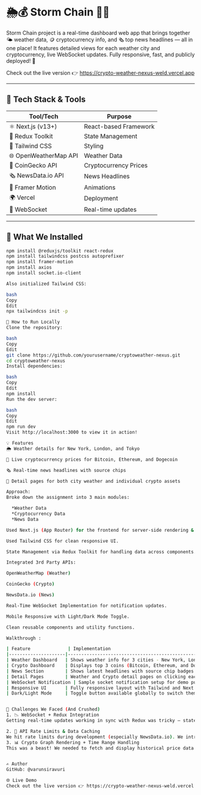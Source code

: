 # 🌦️💰 Storm Chain 📡📰

Storm Chain project is a real-time dashboard web app that brings together 🌤️ weather data, 🪙 cryptocurrency info, and 🗞️ top news headlines — all in one place! It features detailed views for each weather city and cryptocurrency, live WebSocket updates. Fully responsive, fast, and publicly deployed! 🚀  
 
Check out the live version 👉  https://crypto-weather-nexus-weld.vercel.app

---

## 🧰 Tech Stack & Tools

| Tool/Tech            | Purpose                          |
|----------------------|----------------------------------|
| ⚛️ Next.js (v13+)     | React-based Framework           |
| 🧠 Redux Toolkit      | State Management                |
| 🎨 Tailwind CSS       | Styling                         |
| 🌐 OpenWeatherMap API | Weather Data                    |
| 💸 CoinGecko API      | Cryptocurrency Prices           |
| 🗞️ NewsData.io API    | News Headlines                  |
| 🌈 Framer Motion      | Animations                      |
| 🌍 Vercel             | Deployment                   |
| 🔌 WebSocket          | Real-time updates               |

---

## 🧪 What We Installed

```bash
npm install @reduxjs/toolkit react-redux
npm install tailwindcss postcss autoprefixer
npm install framer-motion
npm install axios
npm install socket.io-client

Also initialized Tailwind CSS:

bash
Copy
Edit
npx tailwindcss init -p

🚀 How to Run Locally
Clone the repository:

bash
Copy
Edit
git clone https://github.com/yourusername/cryptoweather-nexus.git
cd cryptoweather-nexus
Install dependencies:

bash
Copy
Edit
npm install
Run the dev server:

bash
Copy
Edit
npm run dev
Visit http://localhost:3000 to view it in action!

💡 Features
🌦️ Weather details for New York, London, and Tokyo

💸 Live cryptocurrency prices for Bitcoin, Ethereum, and Dogecoin

🗞️ Real-time news headlines with source chips

🎯 Detail pages for both city weather and individual crypto assets

Approach:
Broke down the assignment into 3 main modules:

  *Weather Data
  *Cryptocurrency Data
  *News Data

Used Next.js (App Router) for the frontend for server-side rendering & routing.

Used Tailwind CSS for clean responsive UI.

State Management via Redux Toolkit for handling data across components.

Integrated 3rd Party APIs:

OpenWeatherMap (Weather)

CoinGecko (Crypto)

NewsData.io (News)

Real-Time WebSocket Implementation for notification updates.

Mobile Responsive with Light/Dark Mode Toggle.

Clean reusable components and utility functions.

Walkthrough :

| Feature              | Implementation                                                                 |
|---------------------|---------------------------------------------------------------------------------|
| Weather Dashboard   | Shows weather info for 3 cities - New York, London, Tokyo using OpenWeatherMap API. |
| Crypto Dashboard    | Displays top 3 coins (Bitcoin, Ethereum, and Dogecoin) with real-time price.    |
| News Section        | Shows latest headlines with source chip badges and fade-in image effect.        |
| Detail Pages        | Weather and Crypto detail pages on clicking each card.                          |
| WebSocket Notification | Sample socket notification setup for demo purpose.                          |
| Responsive UI       | Fully responsive layout with Tailwind and Next.js image optimization.           |
| Dark/Light Mode     | Toggle button available globally to switch themes.                              |


😤 Challenges We Faced (And Crushed)
1. 📉 WebSocket + Redux Integration
Getting real-time updates working in sync with Redux was tricky — state conflicts and re-renders were breaking the UI. We eventually set up a clean middleware-like layer to handle socket events smoothly. 💪

2. 🔀 API Rate Limits & Data Caching
We hit rate limits during development (especially NewsData.io). We introduced caching strategies and debounced calls to avoid over-fetching.
3. 📊 Crypto Graph Rendering + Time Range Handling
This was a beast! We needed to fetch and display historical price data dynamically based on user-selected time ranges (1D, 1W, 1M). The tricky part? Re-rendering the graph **without flickers**, managing loading states, and syncing the Redux state with the chart data. After trial-and-error with multiple render conditions and refactoring the chart component to handle updates reactively, we nailed it! 🚀📈


✍️ Author
GitHub: @varunsiravuri

🌐 Live Demo
Check out the live version 👉 https://crypto-weather-nexus-weld.vercel.app




